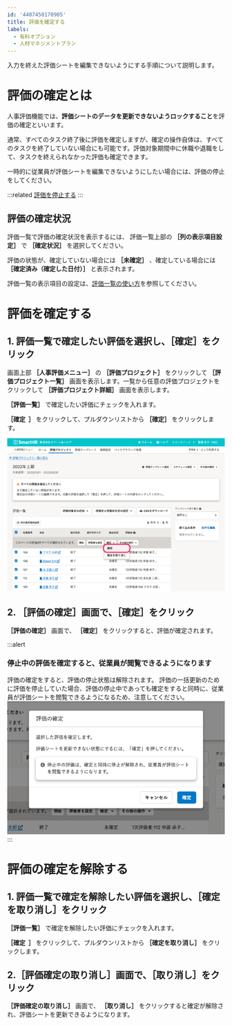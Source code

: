 ```yaml
---
id: '4407450170905'
title: 評価を確定する
labels:
  - 有料オプション
  - 人材マネジメントプラン
---
```

入力を終えた評価シートを編集できないようにする手順について説明します。

# 評価の確定とは

人事評価機能では、**評価シートのデータを更新できないようロックすること**を評価の確定といいます。

通常、すべてのタスク終了後に評価を確定しますが、確定の操作自体は、すべてのタスクを終了していない場合にも可能です。評価対象期間中に休職や退職をして、タスクを終えられなかった評価も確定できます。

一時的に従業員が評価シートを編集できないようにしたい場合には、評価の停止をしてください。

:::related
[評価を停止する](https://knowledge.smarthr.jp/hc/ja/articles/4550865934873/)
:::

## 評価の確定状況

評価一覧で評価の確定状況を表示するには、 評価一覧上部の **［列の表示項目設定］** で **［確定状況］** を選択してください。

評価の状態が、確定していない場合には **［未確定］** 、確定している場合には **［確定済み（確定した日付）］** と表示されます。

評価一覧の表示項目の設定は、[評価一覧の使い方](https://knowledge.smarthr.jp/hc/ja/articles/4407446105497)を参照してください。

# 評価を確定する

## 1\. 評価一覧で確定したい評価を選択し、［確定］をクリック

画面上部 **［人事評価メニュー］** の **［評価プロジェクト］** をクリックして **［評価プロジェクト一覧］** 画面を表示します。一覧から任意の評価プロジェクトをクリックして **［評価プロジェクト詳細］** 画面を表示します。

 **［評価一覧］** で確定したい評価にチェックを入れます。

 **［確定  ］** をクリックして、プルダウンリストから **［確定］** をクリックします。

![confirm.png](./confirm.png)

## 2\. ［評価の確定］画面で、［確定］をクリック

 **［評価の確定］** 画面で、 **［確定］** をクリックすると、評価が確定されます。

:::alert
### 停止中の評価を確定すると、従業員が閲覧できるようになります
評価の確定をすると、評価の停止状態は解除されます。
評価の一括更新のために評価を停止していた場合、評価の停止中であっても確定をすると同時に、従業員が評価シートを閲覧できるようになるため、注意してください。
![confirm_dialog.png](./confirm_dialog.png)
:::

# 評価の確定を解除する

## 1\. 評価一覧で確定を解除したい評価を選択し、［確定を取り消し］をクリック

 **［評価一覧］** で確定を解除したい評価にチェックを入れます。

 **［確定  ］** をクリックして、プルダウンリストから **［確定を取り消し］** をクリックします。

## 2.［評価確定の取り消し］画面で、［取り消し］をクリック

 **［評価確定の取り消し］** 画面で、 **［取り消し］** をクリックすると確定が解除され、評価シートを更新できるようになります。
